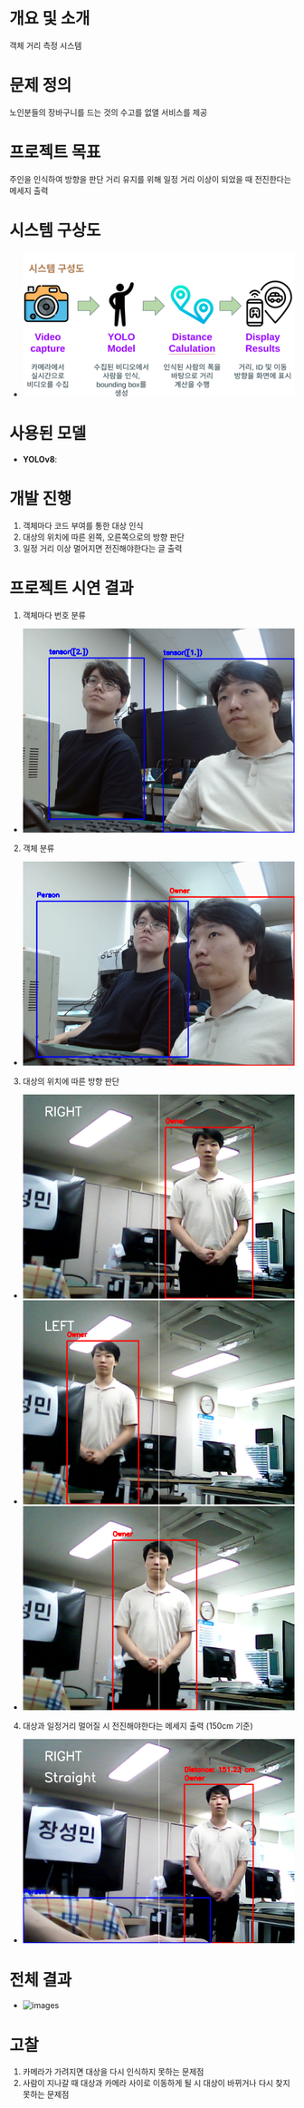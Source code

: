 # 개요 및 소개
객체 거리 측정 시스템
# 문제 정의
노인분들의 장바구니를 드는 것의 수고를 없앨 서비스를 제공
# 프로젝트 목표
주인을 인식하여 방향을 판단
거리 유지를 위해 일정 거리 이상이 되었을 때 전진한다는 메세지 출력
# 시스템 구상도
- ![image](systemimg/system.png)
# 사용된 모델
- **YOLOv8**:
# 개발 진행
1. 객체마다 코드 부여를 통한 대상 인식
2. 대상의 위치에 따른 왼쪽, 오른쪽으로의 방향 판단
3. 일정 거리 이상 멀어지면 전진해야한다는 글 출력
##
# 프로젝트 시연 결과
1. 객체마다 번호 분류
- ![images](https://github.com/kccistc/intel-05/blob/main/class01/mini-project/08-KJH-CJW/captured_img/%EA%B0%9D%EC%B2%B4%EB%B2%88%ED%98%B8%20%EB%B6%80%EC%97%AC.png)
2. 객체 분류
- ![images](https://github.com/kccistc/intel-05/blob/main/class01/mini-project/08-KJH-CJW/captured_img/%EC%A3%BC%EC%9D%B8%EA%B3%BC%20%EC%82%AC%EB%9E%8C%EB%93%A4%20%EA%B5%AC%EB%B6%84.png)
3. 대상의 위치에 따른 방향 판단
- ![images](captured_img/방향1.png)
- ![images](captured_img/방향2.png)
- ![images](captured_img/방향3.png)
4. 대상과 일정거리 멀어질 시 전진해야한다는 메세지 출력 (150cm 기준)
- ![images](captured_img/거리4.png)
##
# 전체 결과
- ![images](systemimg/project.gif)
##
# 고찰
1. 카메라가 가려지면 대상을 다시 인식하지 못하는 문제점
2. 사람이 지나갈 때 대상과 카메라 사이로 이동하게 될 시 대상이 바뀌거나 다시 찾지 못하는 문제점
